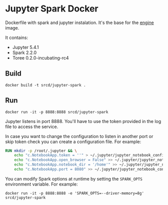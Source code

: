 # Jupyter Spark Docker

Dockerfile with spark and jupyter instalation. It's the base for the [engine](https://github.com/src-d/engine) image.

It contains:

* Jupyter 5.4.1
* Spark 2.2.0
* Toree 0.2.0-incubating-rc4

## Build

```
docker build -t srcd/jupyter-spark .
```

## Run

```
docker run -it -p 8888:8888 srcd/jupyter-spark
```

Jupyter listens in port 8888. You'll have to use the token provided in the log file to access the service.

In case you want to change the configuration to listen in another port or skip token check you can create a configuration file. For example:

```dockerfile
RUN mkdir -p /root/.jupyter && \
    echo "c.NotebookApp.token = ''" > ~/.jupyter/jupyter_notebook_config.py && \
    echo "c.NotebookApp.open_browser = False" >> ~/.jupyter/jupyter_notebook_config.py && \
    echo "c.NotebookApp.notebook_dir = '/home'" >> ~/.jupyter/jupyter_notebook_config.py && \
    echo "c.NotebookApp.port = 8080" >> ~/.jupyter/jupyter_notebook_config.py
```

You can modify Spark options at runtime by setting the `SPARK_OPTS` environment variable. For example:

```
docker run -it -p 8888:8888 -e 'SPARK_OPTS=--driver-memory=8g' srcd/jupyter-spark
```
